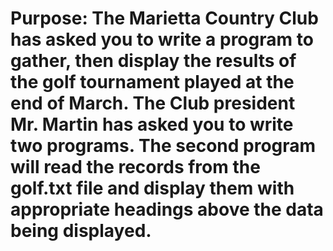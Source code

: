 # **Purpose**: The Marietta Country Club has asked you to write a program to gather, then display the results of the golf tournament played at the end of March.  The Club president Mr. Martin has asked you to write two programs. The second program will read the records from the golf.txt file and display them with appropriate headings above the data being displayed.

